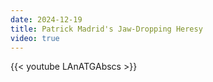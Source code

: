 ```yaml
---
date: 2024-12-19
title: Patrick Madrid's Jaw-Dropping Heresy
video: true
---
```



{{< youtube LAnATGAbscs >}}
